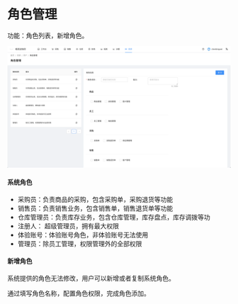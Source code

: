 # 角色管理
功能：角色列表，新增角色。

![avatar](../_media/screenshot/角色管理.png)

#### 系统角色
- 采购员：负责商品的采购，包含采购单，采购退货等功能
- 销售员：负责销售业务，包含销售单，销售退货单等功能
- 仓库管理员：负责库存业务，包含仓库管理，库存盘点，库存调拨等功
- 注册人： 超级管理员，拥有最大权限
- 体验账号：体验账号角色，非体验账号无法使用
- 管理员：除员工管理，权限管理外的全部权限


#### 新增角色
系统提供的角色无法修改，用户可以新增或者复制系统角色。

通过填写角色名称，配置角色权限，完成角色添加。